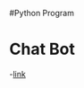 #Python Program
# Chat Bot
-[link](https://landbot.online/v3/H-1534541-XAHK3SUDZBOZ16AA/index.html)
